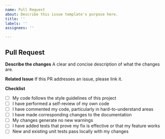 ```yaml
---
name: Pull Request
about: Describe this issue template's purpose here.
title: ''
labels: ''
assignees: ''

---
```


## Pull Request

**Describe the changes**
A clear and concise description of what the changes are.

**Related Issue**
If this PR addresses an issue, please link it.

**Checklist**
- [ ] My code follows the style guidelines of this project
- [ ] I have performed a self-review of my own code
- [ ] I have commented my code, particularly in hard-to-understand areas
- [ ] I have made corresponding changes to the documentation
- [ ] My changes generate no new warnings
- [ ] I have added tests that prove my fix is effective or that my feature works
- [ ] New and existing unit tests pass locally with my changes
